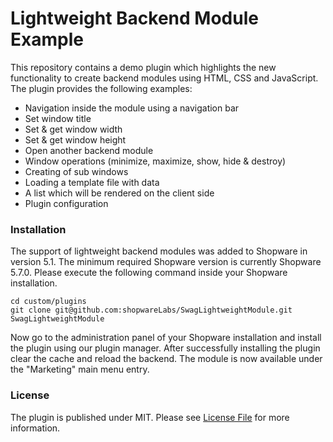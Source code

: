 # Lightweight Backend Module Example

This repository contains a demo plugin which highlights the new functionality to create backend modules using HTML, CSS and JavaScript.
The plugin provides the following examples:

* Navigation inside the module using a navigation bar
* Set window title
* Set & get window width
* Set & get window height
* Open another backend module
* Window operations (minimize, maximize, show, hide & destroy)
* Creating of sub windows
* Loading a template file with data
* A list which will be rendered on the client side
* Plugin configuration

### Installation

The support of lightweight backend modules was added to Shopware in version 5.1.
The minimum required Shopware version is currently Shopware 5.7.0.
Please execute the following command inside your Shopware installation.

```
cd custom/plugins
git clone git@github.com:shopwareLabs/SwagLightweightModule.git SwagLightweightModule
```

Now go to the administration panel of your Shopware installation and install the plugin using our plugin manager.
After successfully installing the plugin clear the cache and reload the backend.
The module is now available under the "Marketing" main menu entry.

### License
The plugin is published under MIT. Please see [License File](LICENSE) for more information.
